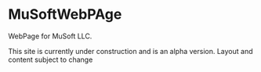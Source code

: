 # MuSoftWebPAge
WebPage for MuSoft LLC.

<p>This site is currently under construction and is an alpha version. 
Layout and content subject to change</p>

